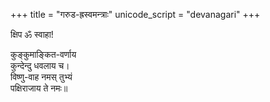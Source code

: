 +++
title = "गरुड-ह्रस्वमन्त्राः"
unicode_script = "devanagari"
+++

क्षिप ॐ स्वाहा!

कुङ्कुमाङ्कित-वर्णाय  
कुन्देन्दु धवलाय च।  
विष्णु-वाह नमस् तुभ्यं  
पक्षिराजाय ते नमः॥